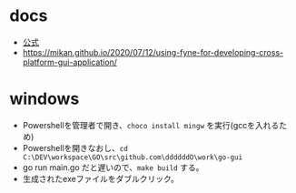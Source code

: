 # docs
- [公式](https://developer.fyne.io/)
- https://mikan.github.io/2020/07/12/using-fyne-for-developing-cross-platform-gui-application/

# windows
- Powershellを管理者で開き、`choco install mingw` を実行(gccを入れるため)
- Powershellを開きなおし、`cd C:\DEV\workspace\GO\src\github.com\ddddddO\work\go-gui`
- go run main.go だと遅いので、`make build` する。
- 生成されたexeファイルをダブルクリック。